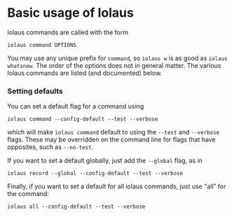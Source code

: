 # Basic usage of Iolaus

Iolaus commands are called with the form

    iolaus command OPTIONS

You may use any unique prefix for `command`, so `iolaus w` is as good
as `iolaus whatsnew`.  The order of the options does not in general
matter.  The various Iolaus commands are listed (and documented)
below.

### Setting defaults

You can set a default flag for a command using

    iolaus command --config-default --test --verbose

which will make `iolaus command` default to using the `--test` and
`--verbose` flags.  These may be overridden on the command line for
flags that have opposites, such as `--no-test`.

If you want to set a default globally, just add the `--global` flag,
as in

    iolaus record --global --config-default --test --verbose

Finally, if you want to set a default for all iolaus commands, just
use "all" for the command:

    iolaus all --config-default --test --verbose
